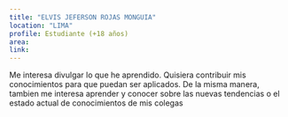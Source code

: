```yaml
---
title: "ELVIS JEFERSON ROJAS MONGUIA"
location: "LIMA"
profile: Estudiante (+18 años)
area: 
link: 
---
```


Me interesa divulgar lo que he aprendido. Quisiera contribuir mis conocimientos para que puedan ser aplicados. De la misma manera, tambien me interesa aprender y conocer sobre las nuevas tendencias o el estado actual de conocimientos de mis colegas